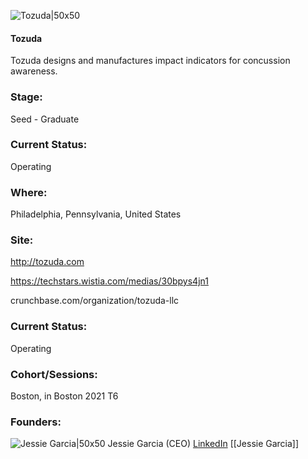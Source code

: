 

![Tozuda|50x50](https://apimg.techstars.com/connect/images/image_files/61931f0695af30112835e5ec/original/MASTER_TOZUDA_LOGO_Font_INDICATORS_BOLD_TAG.png)

#### Tozuda
Tozuda designs and manufactures impact indicators for concussion awareness.

### Stage: 
Seed - Graduate 

### Current Status: 
Operating

### Where:
Philadelphia, Pennsylvania, United States

### Site:
http://tozuda.com

https://techstars.wistia.com/medias/30bpys4jn1

crunchbase.com/organization/tozuda-llc

### Current Status: 
Operating

### Cohort/Sessions: 
Boston, in Boston 2021 T6

### Founders: 

![Jessie Garcia|50x50](https://apimg.techstars.com/connect/images/image_files/61931ec1713f141142b37952/original/Jess01.jpg) Jessie Garcia (CEO) [LinkedIn](https://linkedin.com/in/jessicanoelgarcia) [[Jessie Garcia]]


